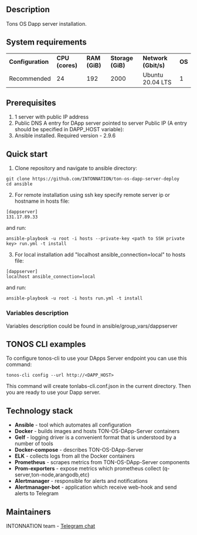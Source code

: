 
## Description

Tons OS Dapp server installation.

## System requirements

<table>
  <tr>
   <td><strong>Configuration</strong>
   </td>
   <td><strong>CPU (cores)</strong>
   </td>
   <td><strong>RAM (GiB)</strong>
   </td>
   <td><strong>Storage (GiB)</strong>
   </td>
   <td><strong>Network (Gbit/s)</strong>
   </td>
   </td>
   <td><strong>OS</strong>
   </td>
  </tr>
  <tr>
   <td>Recommended
   </td>
   <td>24
   </td>
   <td>192
   </td>
   <td>2000
   </td>
   </td>
   <td>Ubuntu 20.04 LTS
   </td>
   <td>1
   </td>
  </tr>
</table>

## Prerequisites

1. 1 server with public IP address
2. Public DNS A entry for DApp server pointed to server Public IP (A entry should be specified in DAPP_HOST variable): 
3. Ansible installed. Required version - 2.9.6

## Quick start

1. Clone repository and navigate to ansible directory:
```
git clone https://github.com/INTONNATION/ton-os-dapp-server-deploy 
cd ansible
```
2. For remote installation using ssh key specify remote server ip or hostname in hosts file:
```
[dappserver]
131.17.89.33
```
and run:
```
ansible-playbook -u root -i hosts --private-key <path to SSH private key> run.yml -t install
```
3. For local installation add "localhost ansible_connection=local" to hosts file:
```
[dappserver]
localhost ansible_connection=local
```
and run:
```
ansible-playbook -u root -i hosts run.yml -t install
```

### Variables description

Variables description could be found in ansible/group_vars/dappserver

## TONOS CLI examples

To configure tonos-cli to use your DApps Server endpoint you can use this command:
```
tonos-cli config --url http://<DAPP_HOST>
```
This command will create tonlabs-cli.conf.json in the current directory. Then you are ready to use your Dapp server. 

## Technology stack

*   **Ansible** - tool which automates all configuration
*   **Docker** - builds images and hosts TON-OS-DApp-Server containers
*   **Gelf** - logging driver is a convenient format that is understood by a number of tools
*   **Docker-compose** - describes TON-OS-DApp-Server 
*   **ELK** - collects logs from all the Docker containers
*   **Prometheus** - scrapes metrics from TON-OS-DApp-Server components
*   **Prom-exporters** - expose metrics which prometheus collect (q-server,ton-node,arangodb,etc)
*   **Alertmanager** - responsible for alerts and notifications
*   **Alertmanager-bot** - application which receive web-hook and send alerts to Telegram

## Maintainers

INTONNATION team - [Telegram chat](https://t.me/intonnationpub)
